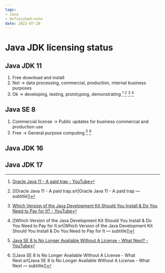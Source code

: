 ```yaml
---
tags:
- Java
- Unfinished-note
date: 2022-07-28
---
```


# Java JDK licensing status

## Java JDK 11
1. Free download and install
2. Not → data processing, commercial, production, internal business purposes
3. Ok → developing, testing, prototyping, demonstrating
[^1]  [^2] [^5] [^6]

## Java SE 8
1. Commercial license → Public updates for business commercial and production use
2. Free → General purpose computing
[^3] [^4]

## Java JDK 16


## Java JDK 17





[^1]: [Oracle Java 11 - A paid trap - YouTube](https://www.youtube.com/watch?v=nB7tcf9wnk0)
[^2]: [[Oracle Java 11 - A paid trap.srt|Oracle Java 11 - A paid trap — subtitle]]
[^3]: [Java SE 8 Is No Longer Available Without A License - What Next? - YouTube](https://www.youtube.com/watch?v=X_LCUdxJEXw)
[^4]: [[Java SE 8 Is No Longer Available Without A License - What Next.srt|Java SE 8 Is No Longer Available Without A License - What Next — subtitle]]
[^5]: [Which Version of the Java Development Kit Should You Install & Do You Need to Pay for It? - YouTube](https://www.youtube.com/watch?v=wv6N2suE_nQ)
[^ 6]: [[Which Version of the Java Development Kit Should You Install & Do You Need to Pay for It.srt|Which Version of the Java Development Kit Should You Install & Do You Need to Pay for It — subtitle]]
